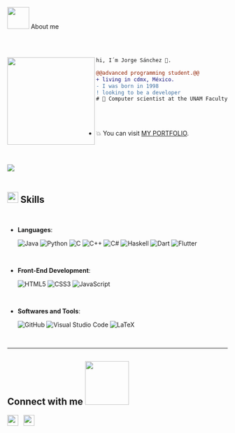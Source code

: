
<!--  -->
<picture><img src = "https://github.com/7oSkaaa/7oSkaaa/blob/main/Images/about_me.gif?raw=true" width = 50px></picture> About me  

<br><br>

<img align="left" height="200" src="https://media.giphy.com/media/ao9DUiTKH60XS/giphy.gif"/>

```diff
hi, I´m Jorge Sánchez 🔮.

@@advanced programming student.@@
+ living in cdmx, México.
- I was born in 1998
! looking to be a developer
# 📖 Computer scientist at the UNAM Faculty of Sciences
```
<br><br>

- :boom: You can visit [MY PORTFOLIO](https://jorssmx.github.io/cvjorssmx/). 

<!--  -->
<br><br>

<!--  -->
<img src="https://user-images.githubusercontent.com/73097560/115834477-dbab4500-a447-11eb-908a-139a6edaec5c.gif"><br><br>
<!--  -->

## <img src="https://media2.giphy.com/media/QssGEmpkyEOhBCb7e1/giphy.gif?cid=ecf05e47a0n3gi1bfqntqmob8g9aid1oyj2wr3ds3mg700bl&rid=giphy.gif" width ="25"><b> Skills </b>
<br>

<p align="center">

<!--  -->
- **Languages**:

    ![Java](https://img.shields.io/badge/java-%23ED8B00.svg?style=for-the-badge&logo=openjdk&logoColor=white)
    ![Python](https://img.shields.io/badge/Python%20-%2314354C.svg?style=for-the-badge&logo=python&logoColor=white)
    ![C](https://img.shields.io/badge/C%20-%232370ED.svg?style=for-the-badge&logo=c&logoColor=white)
    ![C++](https://img.shields.io/badge/C++%20-%2300599C.svg?style=for-the-badge&logo=c%2B%2B&logoColor=white)
    ![C#](https://img.shields.io/badge/c%23-%23239120.svg?style=for-the-badge&logo=csharp&logoColor=white)
    ![Haskell](https://img.shields.io/badge/Haskell-5e5086?style=for-the-badge&logo=haskell&logoColor=white)
    ![Dart](https://img.shields.io/badge/Dart-%230175C2.svg?style=for-the-badge&logo=dart&logoColor=white)
    ![Flutter](https://img.shields.io/badge/Flutter-%2302569B.svg?style=for-the-badge&logo=flutter&logoColor=white)
    

<br>   
    
- **Front-End Development**:

   ![HTML5](https://img.shields.io/badge/HTML5%20-%23E34F26.svg?style=for-the-badge&logo=html5&logoColor=white)
   ![CSS3](https://img.shields.io/badge/CSS%20-%231572B6.svg?style=for-the-badge&logo=css3&logoColor=white)
   ![JavaScript](https://img.shields.io/badge/JavaScript%20-%23F7DF1E.svg?style=for-the-badge&logo=javascript&logoColor=black)

<br>

- **Softwares and Tools**:

    ![GitHub](https://img.shields.io/badge/github-%23121011.svg?style=for-the-badge&logo=github&logoColor=white)
    ![Visual Studio Code](https://img.shields.io/badge/Visual%20Studio%20Code-0078d7.svg?style=for-the-badge&logo=visual-studio-code&logoColor=white)
    ![LaTeX](https://img.shields.io/badge/latex-%23008080.svg?style=for-the-badge&logo=latex&logoColor=white)

<br>

</p>

-----

<!--  -->
#### <h2> Connect with me <img src='https://raw.githubusercontent.com/ShahriarShafin/ShahriarShafin/main/Assets/handshake.gif' width="100px"> </h2>

 <p align='left'>
   <a href="https://www.linkedin.com/in/jorge-s%C3%A1nchez-54b044340/" target="_blank"><img height="25" src="https://raw.githubusercontent.com/UjwalKandi/UjwalKandi/changes-to-readme/svg/linkedin%20rect.svg"></a>&nbsp;&nbsp;
 <a href="https://instagram.com/jorssmx" target="_blank"><img height="25" src="https://raw.githubusercontent.com/UjwalKandi/UjwalKandi/changes-to-readme/svg/insta%20rect.svg"></a>&nbsp;&nbsp;
 
 </p>
